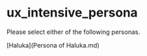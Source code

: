 # ux_intensive_persona
Please select either of the following personas.

[Haluka](Persona of Haluka.md)
